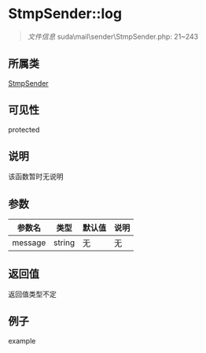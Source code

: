 # StmpSender::log



> *文件信息* suda\mail\sender\StmpSender.php: 21~243

## 所属类 

[StmpSender](../StmpSender.md)

## 可见性

 protected 

## 说明

该函数暂时无说明


## 参数


| 参数名 | 类型 | 默认值 | 说明 |
|--------|-----|-------|-------|
| message |  string | 无 | 无 |



## 返回值

返回值类型不定


## 例子

example